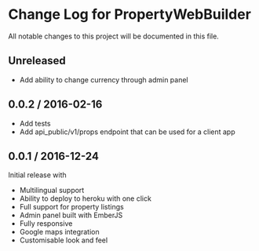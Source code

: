 # Change Log for PropertyWebBuilder
All notable changes to this project will be documented in this file.

## Unreleased

* Add ability to change currency through admin panel


## 0.0.2 / 2016-02-16

* Add tests
* Add api_public/v1/props endpoint that can be used for a client app


## 0.0.1 / 2016-12-24

Initial release with

* Multilingual support
* Ability to deploy to heroku with one click
* Full support for property listings
* Admin panel built with EmberJS
* Fully responsive
* Google maps integration
* Customisable look and feel
